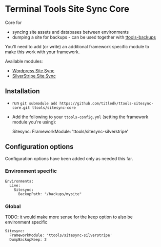 # Terminal Tools Site Sync Core

Core for

* syncing site assets and databases between environments
* dumping a site for backups - can be used together with [ttools-backups](https://github.com/titledk/ttools-backups)

You'll need to add (or write) an additional framework specific module
to make this work with your framework.

Available modules:

* [Wordpress Site Sync](https://github.com/CPHCloud/ttools-sitesync-wordpress)
* [SilverStripe Site Sync](https://github.com/titledk/ttools-sitesync-silverstripe)



## Installation

* run `git submodule add https://github.com/titledk/ttools-sitesync-core.git ttools/sitesync-core`
* Add the following to your `ttools-config.yml` (setting the framework module you're using):

	Sitesync:
		FrameworkModule: 'ttools/sitesync-silverstripe'


## Configuration options

Configuration options have been added only as needed this far.

### Environment specific

    Environments:
      Live:
        Sitesync:
          BackupPath: "/backups/mysite"

### Global

TODO: it would make more sense for the keep option to also be environment specific

    Sitesync:
      FrameworkModule: 'ttools/sitesync-silverstripe'
      DumpBackupKeep: 2

